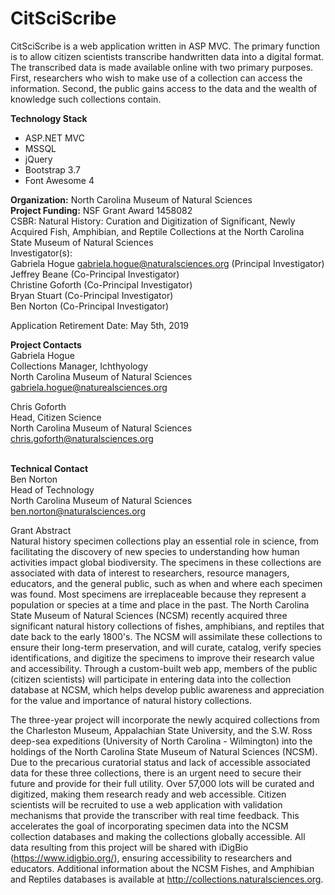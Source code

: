 # CitSciScribe
CitSciScribe is a web application written in ASP MVC. The primary function is to allow citizen scientists transcribe handwritten data into a digital format. The transcribed data is made available online with two primary purposes. First, researchers who wish to make use of a collection can access the information. Second, the public gains access to the data and the wealth of knowledge such collections contain.

<strong>Technology Stack</strong><br>
* ASP.NET MVC
* MSSQL
* jQuery
* Bootstrap 3.7
* Font Awesome 4

<strong>Organization:</strong> North Carolina Museum of Natural Sciences<br>
<strong>Project Funding:</strong> NSF Grant Award 1458082<br>
CSBR: Natural History: Curation and Digitization of Significant, Newly Acquired Fish, Amphibian, and Reptile Collections at the North Carolina State Museum of Natural Sciences<br>
Investigator(s):<br>
Gabriela Hogue <a href="mailto:gabriela.hogue@naturalsciences.org">gabriela.hogue@naturalsciences.org</a> (Principal Investigator)<br>
Jeffrey Beane (Co-Principal Investigator)<br>
Christine Goforth (Co-Principal Investigator)<br>
Bryan Stuart (Co-Principal Investigator)<br>
Ben Norton (Co-Principal Investigator)

Application Retirement Date: May 5th, 2019<br>

<strong>Project Contacts</strong><br>
Gabriela Hogue<br>
Collections Manager, Ichthyology<br>
North Carolina Museum of Natural Sciences<br>
<a href="mailto:gabriela.hogue@naturealsciences.org">gabriela.hogue@naturealsciences.org</a><br>

Chris Goforth<br>
Head, Citizen Science<br>
North Carolina Museum of Natural Sciences<br>
<a href="mailto:chris.goforth@naturalsciences.org">chris.goforth@naturalsciences.org</a><br>
<br>

<strong>Technical Contact</strong><br>
Ben Norton<br>
Head of Technology<br>
North Carolina Museum of Natural Sciences<br>
<a href="mailto:ben.norton@naturalsciences.org">ben.norton@naturalsciences.org</a><br>


Grant Abstract<br>
Natural history specimen collections play an essential role in science, from facilitating the discovery of new species to understanding how human activities impact global biodiversity. The specimens in these collections are associated with data of interest to researchers, resource managers, educators, and the general public, such as when and where each specimen was found. Most specimens are irreplaceable because they represent a population or species at a time and place in the past. The North Carolina State Museum of Natural Sciences (NCSM) recently acquired three significant natural history collections of fishes, amphibians, and reptiles that date back to the early 1800's. The NCSM will assimilate these collections to ensure their long-term preservation, and will curate, catalog, verify species identifications, and digitize the specimens to improve their research value and accessibility. Through a custom-built web app, members of the public (citizen scientists) will participate in entering data into the collection database at NCSM, which helps develop public awareness and appreciation for the value and importance of natural history collections.

The three-year project will incorporate the newly acquired collections from the Charleston Museum, Appalachian State University, and the S.W. Ross deep-sea expeditions (University of North Carolina - Wilmington) into the holdings of the North Carolina State Museum of Natural Sciences (NCSM). Due to the precarious curatorial status and lack of accessible associated data for these three collections, there is an urgent need to secure their future and provide for their full utility. Over 57,000 lots will be curated and digitized, making them research ready and web accessible. Citizen scientists will be recruited to use a web application with validation mechanisms that provide the transcriber with real time feedback. This accelerates the goal of incorporating specimen data into the NCSM collection databases and making the collections globally accessible. All data resulting from this project will be shared with iDigBio (https://www.idigbio.org/), ensuring accessibility to researchers and educators. Additional information about the NCSM Fishes, and Amphibian and Reptiles databases is available at http://collections.naturalsciences.org. 
